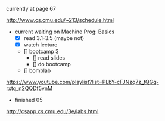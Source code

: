 currently at page 67

http://www.cs.cmu.edu/~213/schedule.html

- current waiting on Machine Prog: Basics
	- [x] read 3.1-3.5 (maybe not)
	- [x] watch lecture
	- [] bootcamp 3
		- [] read slides
		- [] do bootcamp
	- [] bomblab

https://www.youtube.com/playlist?list=PLbY-cFJNzq7z_tQGq-rxtq_n2QQDf5vnM
- finished 05

http://csapp.cs.cmu.edu/3e/labs.html
